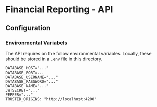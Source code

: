 # Financial Reporting - API

## Configuration

### Environmental Variabels

The API requires on the follow environmental variables. Locally, these should be stored in a `.env` file in this directory.

```
DATABASE_HOST="..."
DATABASE_PORT=...
DATABASE_USERNAME="..."
DATABASE_PASSWORD="..."
DATABASE_NAME="..."
JWTSECRET="..."
PEPPER="..."
TRUSTED_ORIGINS: "http://localhost:4200"
```
